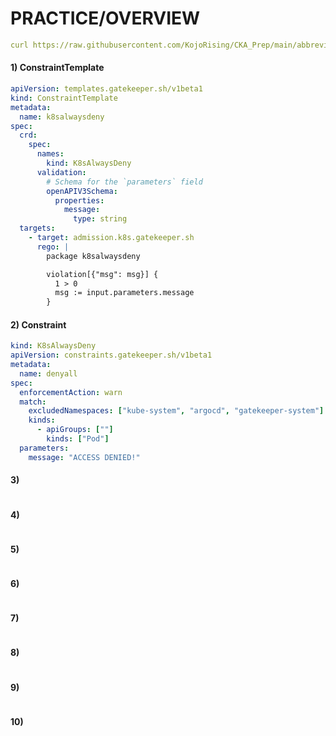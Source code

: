 # PRACTICE/OVERVIEW
```yaml
curl https://raw.githubusercontent.com/KojoRising/CKA_Prep/main/abbreviated_alias.sh > alias.sh && source alias.sh
```

#### 1) ConstraintTemplate
```yaml
apiVersion: templates.gatekeeper.sh/v1beta1
kind: ConstraintTemplate
metadata:
  name: k8salwaysdeny
spec:
  crd:
    spec:
      names:
        kind: K8sAlwaysDeny
      validation:
        # Schema for the `parameters` field
        openAPIV3Schema:
          properties:
            message:
              type: string
  targets:
    - target: admission.k8s.gatekeeper.sh
      rego: |
        package k8salwaysdeny

        violation[{"msg": msg}] {
          1 > 0
          msg := input.parameters.message
        }
```

#### 2) Constraint
```yaml
kind: K8sAlwaysDeny
apiVersion: constraints.gatekeeper.sh/v1beta1
metadata:
  name: denyall
spec:
  enforcementAction: warn
  match:
    excludedNamespaces: ["kube-system", "argocd", "gatekeeper-system"]
    kinds:
      - apiGroups: [""]
        kinds: ["Pod"]
  parameters:
    message: "ACCESS DENIED!"
```

#### 3)
```yaml

```

#### 4)
```yaml

```

#### 5)
```yaml

```

#### 6)
```yaml

```

#### 7)
```yaml

```

#### 8)
```yaml

```

#### 9)
```yaml

```

#### 10)
```yaml

```

